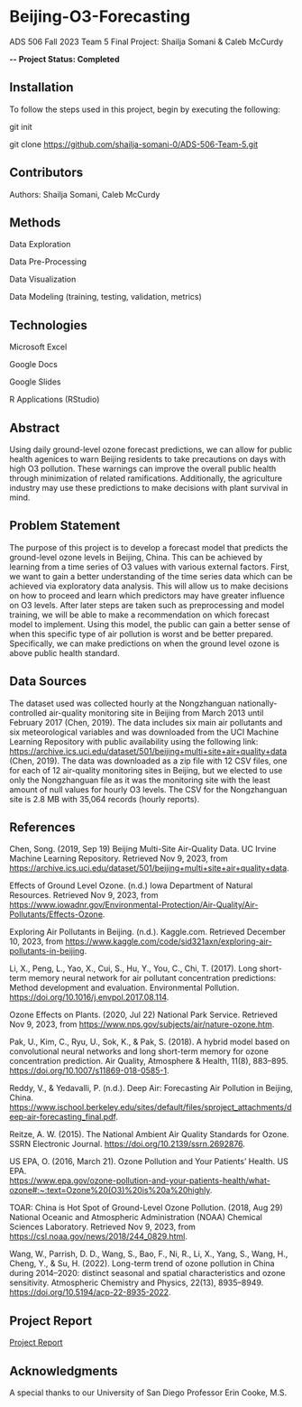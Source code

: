 # Beijing-O3-Forecasting
ADS 506 Fall 2023 Team 5 Final Project: Shailja Somani &amp; Caleb McCurdy

**-- Project Status: Completed**


## Installation
To follow the steps used in this project, begin by executing the following:

git init

git clone https://github.com/shailja-somani-0/ADS-506-Team-5.git


## Contributors
Authors: Shailja Somani, Caleb McCurdy


## Methods
Data Exploration

Data Pre-Processing

Data Visualization

Data Modeling (training, testing, validation, metrics)

## Technologies
Microsoft Excel

Google Docs

Google Slides

R Applications (RStudio)


## Abstract
Using daily ground-level ozone forecast predictions, we can allow for public health agenices to warn Beijing residents to take precautions on days with high O3 pollution. These warnings can improve the overall public health through minimization of related ramifications. Additionally, the agriculture industry may use these predictions to make decisions with plant survival in mind.


## Problem Statement
The purpose of this project is to develop a forecast model that predicts the ground-level ozone levels in Beijing, China. This can be achieved by learning from a time series of O3 values with various external factors. First, we want to gain a better understanding of the time series data which can be achieved via exploratory data analysis. This will allow us to make decisions on how to proceed and learn which predictors may have greater influence on O3 levels. After later steps are taken such as preprocessing and model training, we will be able to make a recommendation on which forecast model to implement. Using this model, the public can gain a better sense of when this specific type of air pollution is worst and be better prepared. Specifically, we can make predictions on when the ground level ozone is above public health standard.


## Data Sources
The dataset used was collected hourly at the Nongzhanguan nationally-controlled air-quality monitoring site in Beijing from March 2013 until February 2017 (Chen, 2019). The data includes six main air pollutants and six meteorological variables and was downloaded from the UCI Machine Learning Repository with public availability using the following link: https://archive.ics.uci.edu/dataset/501/beijing+multi+site+air+quality+data (Chen, 2019). The data was downloaded as a zip file with 12 CSV files, one for each of 12 air-quality monitoring sites in Beijing, but we elected to use only the Nongzhanguan file as it was the monitoring site with the least amount of null values for hourly O3 levels. The CSV for the Nongzhanguan site is 2.8 MB with 35,064 records (hourly reports).


## References
Chen, Song. (2019, Sep 19) Beijing Multi-Site Air-Quality Data. UC Irvine Machine Learning Repository. Retrieved Nov 9, 2023, from https://archive.ics.uci.edu/dataset/501/beijing+multi+site+air+quality+data. 

Effects of Ground Level Ozone. (n.d.) Iowa Department of Natural Resources. Retrieved Nov 9, 2023, from https://www.iowadnr.gov/Environmental-Protection/Air-Quality/Air-Pollutants/Effects-Ozone. 

Exploring Air Pollutants in Beijing. (n.d.). Kaggle.com. Retrieved December 10, 2023, from 		https://www.kaggle.com/code/sid321axn/exploring-air-pollutants-in-beijing. 

Li, X., Peng, L., Yao, X., Cui, S., Hu, Y., You, C., Chi, T. (2017). Long short-term memory neural network for air pollutant concentration predictions: Method development and evaluation. Environmental Pollution. https://doi.org/10.1016/j.envpol.2017.08.114.

Ozone Effects on Plants. (2020, Jul 22) National Park Service. Retrieved Nov 9, 2023, from https://www.nps.gov/subjects/air/nature-ozone.htm. 

Pak, U., Kim, C., Ryu, U., Sok, K., & Pak, S. (2018). A hybrid model based on convolutional neural networks and long short-term memory for ozone concentration prediction. Air Quality, Atmosphere & Health, 11(8), 883–895. https://doi.org/10.1007/s11869-018-0585-1.

Reddy, V., & Yedavalli, P. (n.d.). Deep Air: Forecasting Air Pollution in Beijing, China. 
https://www.ischool.berkeley.edu/sites/default/files/sproject_attachments/deep-air-forecasting_final.pdf. 

Reitze, A. W. (2015). The National Ambient Air Quality Standards for Ozone. SSRN Electronic Journal. https://doi.org/10.2139/ssrn.2692876.

US EPA, O. (2016, March 21). Ozone Pollution and Your Patients’ Health. US EPA. 		
https://www.epa.gov/ozone-pollution-and-your-patients-health/what-ozone#:~:text=Ozone%20(O3)%20is%20a%20highly. 

TOAR: China is Hot Spot of Ground-Level Ozone Pollution. (2018, Aug 29) National Oceanic and Atmospheric Administration (NOAA) Chemical Sciences Laboratory. Retrieved Nov 9, 2023, from https://csl.noaa.gov/news/2018/244_0829.html. 

Wang, W., Parrish, D. D., Wang, S., Bao, F., Ni, R., Li, X., Yang, S., Wang, H., Cheng, Y., & Su, H. (2022). Long-term trend of ozone pollution in China during 2014–2020: distinct seasonal and spatial characteristics and ozone sensitivity. Atmospheric Chemistry and Physics, 22(13), 8935–8949. https://doi.org/10.5194/acp-22-8935-2022. 


## Project Report
[Project Report](https://github.com/shailja-somani-0/ADS-506-Team-5/files/13644282/Team_5_Final_Paper.pdf)


## Acknowledgments
A special thanks to our University of San Diego Professor Erin Cooke, M.S. 
